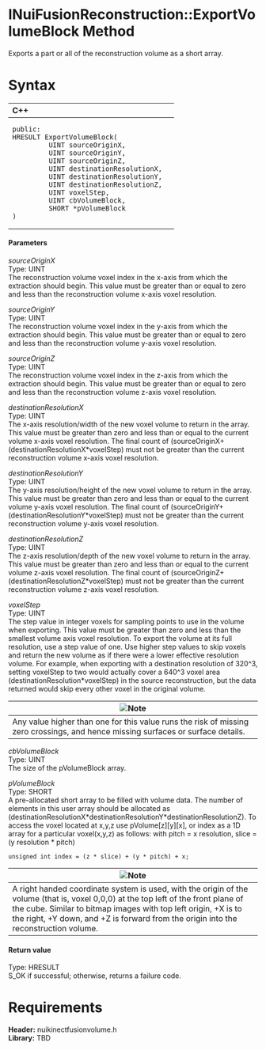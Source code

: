 INuiFusionReconstruction::ExportVolumeBlock Method  
==================================================  

Exports a part or all of the reconstruction volume as a short array. <span id="syntaxSection"></span>

Syntax  
======  

<table>
<colgroup>
<col width="100%" />
</colgroup>
<thead>
<tr class="header">
<th align="left">C++</th>
</tr>
</thead>
<tbody>
<tr class="odd">
<td align="left"><pre><code>public:  
HRESULT ExportVolumeBlock(  
         UINT sourceOriginX,  
         UINT sourceOriginY,  
         UINT sourceOriginZ,  
         UINT destinationResolutionX,  
         UINT destinationResolutionY,  
         UINT destinationResolutionZ,  
         UINT voxelStep,  
         UINT cbVolumeBlock,  
         SHORT *pVolumeBlock  
)</code></pre></td>
</tr>
</tbody>
</table>

<span id="ID4EG"></span>
#### Parameters  

*sourceOriginX*    
Type: UINT  
The reconstruction volume voxel index in the x-axis from which the extraction should begin. This value must be greater than or equal to zero and less than the reconstruction volume x-axis voxel resolution.  

*sourceOriginY*    
Type: UINT  
The reconstruction volume voxel index in the y-axis from which the extraction should begin. This value must be greater than or equal to zero and less than the reconstruction volume y-axis voxel resolution.  

*sourceOriginZ*    
Type: UINT  
The reconstruction volume voxel index in the z-axis from which the extraction should begin. This value must be greater than or equal to zero and less than the reconstruction volume z-axis voxel resolution.  

*destinationResolutionX*    
Type: UINT  
The x-axis resolution/width of the new voxel volume to return in the array. This value must be greater than zero and less than or equal to the current volume x-axis voxel resolution. The final count of (sourceOriginX+(destinationResolutionX\*voxelStep) must not be greater than the current reconstruction volume x-axis voxel resolution.  

*destinationResolutionY*    
Type: UINT  
The y-axis resolution/height of the new voxel volume to return in the array. This value must be greater than zero and less than or equal to the current volume y-axis voxel resolution. The final count of (sourceOriginY+(destinationResolutionY\*voxelStep) must not be greater than the current reconstruction volume y-axis voxel resolution.  

*destinationResolutionZ*    
Type: UINT  
The z-axis resolution/depth of the new voxel volume to return in the array. This value must be greater than zero and less than or equal to the current volume z-axis voxel resolution. The final count of (sourceOriginZ+(destinationResolutionZ\*voxelStep) must not be greater than the current reconstruction volume z-axis voxel resolution.  

*voxelStep*    
Type: UINT  
 The step value in integer voxels for sampling points to use in the volume when exporting. This value must be greater than zero and less than the smallest volume axis voxel resolution. To export the volume at its full resolution, use a step value of one. Use higher step values to skip voxels and return the new volume as if there were a lower effective resolution volume. For example, when exporting with a destination resolution of 320^3, setting voxelStep to two would actually cover a 640^3 voxel area (destinationResolution\*voxelStep) in the source reconstruction, but the data returned would skip every other voxel in the original volume.  

| ![](../../../../../../resources/note.gif)Note                                                                                    |
|----------------------------------------------------------------------------------------------------------------------------------|
| Any value higher than one for this value runs the risk of missing zero crossings, and hence missing surfaces or surface details. |

*cbVolumeBlock*    
Type: UINT  
The size of the pVolumeBlock array.  

*pVolumeBlock*    
Type: SHORT  
 A pre-allocated short array to be filled with volume data. The number of elements in this user array should be allocated as (destinationResolutionX\*destinationResolutionY\*destinationResolutionZ). To access the voxel located at x,y,z use pVolume[z][y][x], or index as a 1D array for a particular voxel(x,y,z) as follows: with pitch = x resolution, slice = (y resolution \* pitch)  

    unsigned int index = (z * slice) + (y * pitch) + x;  

| ![](../../../../../../resources/note.gif)Note                                                                                                                                                                                                                                                |
|----------------------------------------------------------------------------------------------------------------------------------------------------------------------------------------------------------------------------------------------------------------------------------------------|
| A right handed coordinate system is used, with the origin of the volume (that is, voxel 0,0,0) at the top left of the front plane of the cube. Similar to bitmap images with top left origin, +X is to the right, +Y down, and +Z is forward from the origin into the reconstruction volume. |

<span id="ID4EP"></span>
#### Return value  

Type: HRESULT  
S\_OK if successful; otherwise, returns a failure code.  

<span id="requirements"></span>

Requirements  
============  

**Header:** nuikinectfusionvolume.h  
**Library:** TBD  



<!--Please do not edit the data in the comment block below.-->
<!--
TOCTitle : ExportVolumeBlock Method
RLTitle : INuiFusionReconstruction::ExportVolumeBlock Method
KeywordK : ExportVolumeBlock method
KeywordK : INuiFusionReconstruction::ExportVolumeBlock method
KeywordF : INuiFusionReconstruction::ExportVolumeBlock
KeywordF : ExportVolumeBlock
KeywordF : Microsoft.Kinect.nuikinectfusionvolume.INuiFusionReconstruction.ExportVolumeBlock(UINT,UINT,UINT,UINT,UINT,UINT,UINT,UINT,SHORT)
KeywordA : M:Microsoft.Kinect.nuikinectfusionvolume.INuiFusionReconstruction.ExportVolumeBlock(UINT,UINT,UINT,UINT,UINT,UINT,UINT,UINT,SHORT)
AssetID : M:Microsoft.Kinect.nuikinectfusionvolume.INuiFusionReconstruction.ExportVolumeBlock(UINT,UINT,UINT,UINT,UINT,UINT,UINT,UINT,SHORT)
Locale : en-us
CommunityContent : 1
APIType : Managed
APILocation : 
APIName : Microsoft.Kinect.nuikinectfusionvolume.INuiFusionReconstruction::ExportVolumeBlock
TargetOS : Windows
TopicType : kbSyntax
DevLang : C++
DocSet : K4Wv2
ProjType : K4Wv2Proj
Technology : Kinect for Windows
Product : Kinect for Windows SDK v2
productversion : 20
-->
